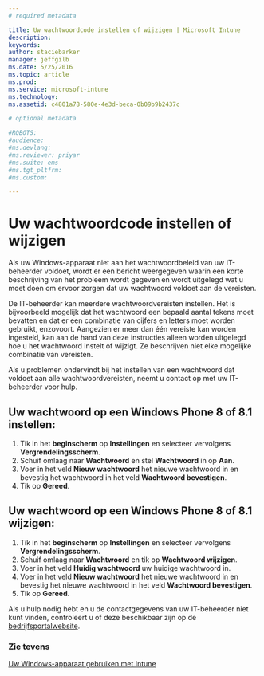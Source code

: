 ```yaml
---
# required metadata

title: Uw wachtwoordcode instellen of wijzigen | Microsoft Intune
description:
keywords:
author: staciebarker
manager: jeffgilb
ms.date: 5/25/2016
ms.topic: article
ms.prod:
ms.service: microsoft-intune
ms.technology:
ms.assetid: c4801a78-580e-4e3d-beca-0b09b9b2437c

# optional metadata

#ROBOTS:
#audience:
#ms.devlang:
#ms.reviewer: priyar
#ms.suite: ems
#ms.tgt_pltfrm:
#ms.custom:

---
```


# Uw wachtwoordcode instellen of wijzigen

Als uw Windows-apparaat niet aan het wachtwoordbeleid van uw IT-beheerder voldoet, wordt er een bericht weergegeven waarin een korte beschrijving van het probleem wordt gegeven en wordt uitgelegd wat u moet doen om ervoor zorgen dat uw wachtwoord voldoet aan de vereisten.

De IT-beheerder kan meerdere wachtwoordvereisten instellen. Het is bijvoorbeeld mogelijk dat het wachtwoord een bepaald aantal tekens moet bevatten en dat er een combinatie van cijfers en letters moet worden gebruikt, enzovoort. Aangezien er meer dan één vereiste kan worden ingesteld, kan aan de hand van deze instructies alleen worden uitgelegd hoe u het wachtwoord instelt of wijzigt. Ze beschrijven niet elke mogelijke combinatie van vereisten. 

Als u problemen ondervindt bij het instellen van een wachtwoord dat voldoet aan alle wachtwoordvereisten, neemt u contact op met uw IT-beheerder voor hulp.

## Uw wachtwoord op een Windows Phone 8 of 8.1 instellen:

1. Tik in het **beginscherm** op **Instellingen** en selecteer vervolgens **Vergrendelingsscherm**.
2. Schuif omlaag naar **Wachtwoord** en stel **Wachtwoord** in op **Aan**.
3. Voer in het veld **Nieuw wachtwoord** het nieuwe wachtwoord in en bevestig het wachtwoord in het veld **Wachtwoord bevestigen**. 
4. Tik op **Gereed**.

## Uw wachtwoord op een Windows Phone 8 of 8.1 wijzigen:

1. Tik in het **beginscherm** op **Instellingen** en selecteer vervolgens **Vergrendelingsscherm**.
2. Schuif omlaag naar **Wachtwoord** en tik op **Wachtwoord wijzigen**.
3. Voer in het veld **Huidig wachtwoord** uw huidige wachtwoord in.
4. Voer in het veld **Nieuw wachtwoord** het nieuwe wachtwoord in en bevestig het nieuwe wachtwoord in het veld **Wachtwoord bevestigen**.
4. Tik op **Gereed**.

Als u hulp nodig hebt en u de contactgegevens van uw IT-beheerder niet kunt vinden, controleert u of deze beschikbaar zijn op de [bedrijfsportalwebsite](http://portal.manage.microsoft.com).

### Zie tevens
[Uw Windows-apparaat gebruiken met Intune](using-your-windows-device-with-intune.md)

<!--HONumber=Jun16_HO1-->


